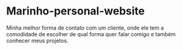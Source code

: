 # Marinho-personal-website
Minha melhor forma de contato com um cliente, onde ele tem a comodidade de escolher de qual forma quer falar comigo e também conhecer meus projetos.
